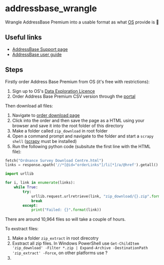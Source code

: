 # addressbase_wrangle
Wrangle AddressBase Premium into a usable format as what [OS](https://www.ordnancesurvey.co.uk/) provide is 💩

## Useful links
* [AddressBase Support page](https://www.ordnancesurvey.co.uk/business-and-government/help-and-support/products/addressbase-premium.html)
* [AddressBase user guide](https://www.ordnancesurvey.co.uk/docs/user-guides/addressbase-products-getting-started-guide.pdf)

## Steps
Firstly order Address Base Premium from OS (it's free with restrictions):

1. Sign up to OS's [Data Exploration Licence](https://www.ordnancesurvey.co.uk/business-and-government/licensing/licences/data-exploration.html)
2. Order Address Base Premium CSV version through the [portal](https://orders.ordnancesurvey.co.uk/orders/)

Then download all files:

1. Navigate to [order download page](https://www.ordnancesurvey.co.uk/orderdownload/orders)
2. Click into the order and then save the page as a HTML using your browser and save it into the root folder of this directory
3. Make a folder called `zip_download` in root folder
4. Open a command prompt and navigate to the folder and start a `scrapy shell` ([scrapy](https://scrapy.org/) must be installed)
5. Run the following python code (subsitute the first line with the HTML file):

```python
fetch("Ordnance Survey Download Centre.html")
links = response.xpath('//*[@id="orderLinks"]/li[*]/a/@href').getall()

import urllib

for i, link in enumerate(links):
	while True:
		try:
			urllib.request.urlretrieve(link, "zip_download/{}.zip".format(i))
			break
		except:
			print("Failed: {}".format(link))
```

There are around 10,964 files so will take a couple of hours.

To exstract files:

1. Make a folder `zip_extract` in root direcotry
2. Exstract all zip files. In Windows PowerShell use `Get-ChildItem 'zip_download' -Filter *.zip | Expand-Archive -DestinationPath 'zip_extract' -Force`, on other platforms use ?
3. 
